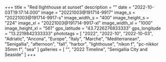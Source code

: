 +++
title = "Red llighthouse at sunset"
description = ""
date = "2022-10-03T19:17:14.000"
image = "20221003@191714-9917"
image_s = "20221003@191714-9917-s"
image_width_s = "400"
image_height_s = "224"
image_xl = "20221003@191714-9917-xl"
image_width_xl = "1000"
image_height_xl = "561"
gps_latitude = "43.7226276833333"
gps_longitude = "13.2219842333333"
phototags = [ "2022", "2022-10", "2022-10-03", "Adriatic", "Ancona", "Europe", "Italy", "Marche", "Mediterranean", "Senigallia", "afternoon", "fall", "harbor", "lighthouse", "nikon f", "pc-nikkor 35mm f", "sea" ]
galleries = [ "", "2022 Timeline", "Senigallia City and Seaside" ]
+++
